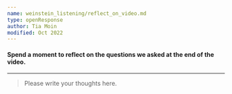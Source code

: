 ```yaml
---
name: weinstein_listening/reflect_on_video.md
type: openResponse
author: Tia Moin
modified: Oct 2022
---
```


#### Spend a moment to reflect on the questions we asked at the end of the video.

---

> Please write your thoughts here.
